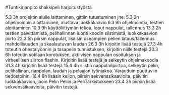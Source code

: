 #Tuntikirjanpito shakkipeli harjoitustyöstä

5.3 3h projektin alulle laittaminen, gittiin tutustuminen jne.
5.3 2h ohjelmoinnin aloittaminen, alustava luokkakaavio
6.3 9h ohjelmointia, testien aloittaminen
10.3 9h käyttöliittymän tekoa, loput nappulat, tallennus
13.3 2h testien päivittämistä, pelihallinnan luonti koodin siistimistä, luokkakaavion piirto
22.3 5h piirsin nappulat, lisäisin useampien pelien lataus/tallennus mahdollisuuden ja skaalautuvan laudan
26.3 3h kirjoitin lisää testejä
27.3 4h toteutin ohestalyönnin ja tasapelin tunnistuksen, kirjoitin niille testejä
30.3 6h toteutin sotilaan korotuksen, aktiivisen nappulan osoituksen ja virheellisen siirron flashin. Kirjoitin lisää testejä ja selkeytin ohjelmakoodia
31.3 4h kirjoitin lisää testejä
15.4 4h siistin nappulanpiirtoa, selkeytin pelin, pelihallinan, nappulan, laudan ja pelaajan työnjakoa. Varauduin puuttuviin tiedostoihin.
16.4 8h lisäsin kellon, piirsin sekvenssikaavioita, päivitin luokkakaavion, jaoin Pelin Peliin ja PeliTarkistukseen
23.4 3h piirsin lisää sekvenssikaavioita, päivitin testejä.
